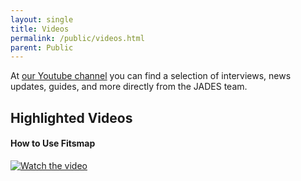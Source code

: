 ```yaml
---
layout: single
title: Videos
permalink: /public/videos.html
parent: Public
---
```


At [our Youtube channel](https://www.youtube.com/@jades-survey) you can find a selection of 
interviews, news updates, guides, and more directly from the JADES team.

## Highlighted Videos

#### How to Use Fitsmap

[![Watch the video](http://i3.ytimg.com/vi/-c2G5r8PFx8/hqdefault.jpg)](https://youtu.be/-c2G5r8PFx8)
